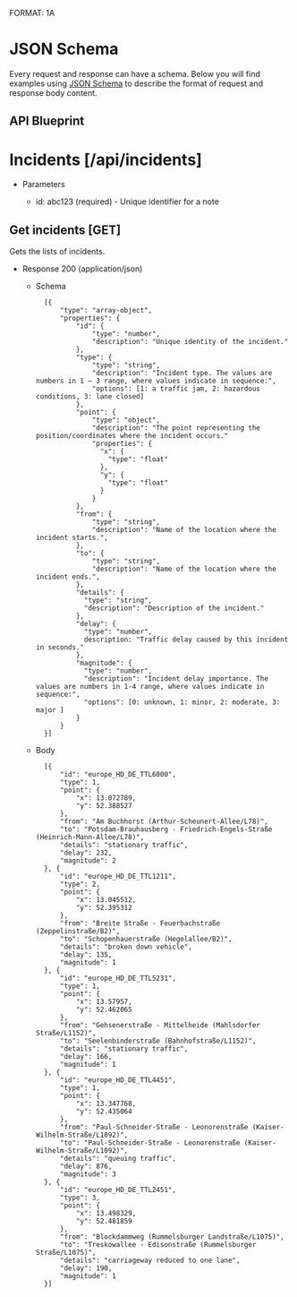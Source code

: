 FORMAT: 1A

# JSON Schema
Every request and response can have a schema. Below you will find examples
using [JSON Schema](http://json-schema.org/) to describe the format of request
and response body content.

## API Blueprint

# Incidents [/api/incidents]

+ Parameters

    + id: abc123 (required) - Unique identifier for a note

## Get incidents [GET]
Gets the lists of incidents.

+ Response 200 (application/json)

    + Schema

            [{
                "type": "array-object",
                "properties": {
                    "id": {
                        "type": "number",
                        "description": "Unique identity of the incident."
                    },
                    "type": {
                        "type": "string",
                        "description": "Incident type. The values are numbers in 1 – 3 range, where values indicate in sequence:",
                        "options": [1: a traffic jam, 2: hazardous conditions, 3: lane closed]
                    },
                    "point": {
                        "type": "object",
                        "description": "The point representing the position/coordinates where the incident occurs."
                        "properties": {
                          "x": {
                            "type": "float"
                          },
                          "y": {
                            "type": "float"
                          }
                        }
                    },
                    "from": {
                        "type": "string",
                        "description": "Name of the location where the incident starts.",
                    },
                    "to": {
                        "type": "string",
                        "description": "Name of the location where the incident ends.",
                    },
                    "details": {
                      "type": "string",
                      "description": "Description of the incident."
                    },
                    "delay": {
                      "type": "number",
                      description: "Traffic delay caused by this incident in seconds."
                    },
                    "magnitude": {
                      "type": "number",
                      "description": "Incident delay importance. The values are numbers in 1-4 range, where values indicate in sequence:",
                      "options": [0: unknown, 1: minor, 2: moderate, 3: major ]
                    }
                }
            }]

    + Body

            [{
                "id": "europe_HD_DE_TTL6000",
                "type": 1,
                "point": {
                    "x": 13.072789,
                    "y": 52.388527
                },
                "from": "Am Buchhorst (Arthur-Scheunert-Allee/L78)",
                "to": "Potsdam-Brauhausberg - Friedrich-Engels-Straße (Heinrich-Mann-Allee/L78)",
                "details": "stationary traffic",
                "delay": 232,
                "magnitude": 2
            }, {
                "id": "europe_HD_DE_TTL1211",
                "type": 2,
                "point": {
                    "x": 13.045512,
                    "y": 52.395312
                },
                "from": "Breite Straße - Feuerbachstraße (Zeppelinstraße/B2)",
                "to": "Schopenhauerstraße (Hegelallee/B2)",
                "details": "broken down vehicle",
                "delay": 135,
                "magnitude": 1
            }, {
                "id": "europe_HD_DE_TTL5231",
                "type": 1,
                "point": {
                    "x": 13.57957,
                    "y": 52.462065
                },
                "from": "Gehsenerstraße - Mittelheide (Mahlsdorfer Straße/L1152)",
                "to": "Seelenbinderstraße (Bahnhofstraße/L1152)",
                "details": "stationary traffic",
                "delay": 166,
                "magnitude": 1
            }, {
                "id": "europe_HD_DE_TTL4451",
                "type": 1,
                "point": {
                    "x": 13.347768,
                    "y": 52.435064
                },
                "from": "Paul-Schneider-Straße - Leonorenstraße (Kaiser-Wilhelm-Straße/L1092)",
                "to": "Paul-Schneider-Straße - Leonorenstraße (Kaiser-Wilhelm-Straße/L1092)",
                "details": "queuing traffic",
                "delay": 876,
                "magnitude": 3
            }, {
                "id": "europe_HD_DE_TTL2451",
                "type": 3,
                "point": {
                    "x": 13.498329,
                    "y": 52.481859
                },
                "from": "Blockdammweg (Rummelsburger Landstraße/L1075)",
                "to": "Treskowallee - Edisonstraße (Rummelsburger Straße/L1075)",
                "details": "carriageway reduced to one lane",
                "delay": 190,
                "magnitude": 1
            }]

